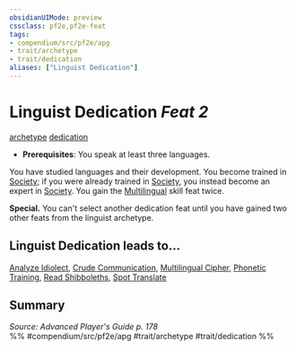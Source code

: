 ```yaml
---
obsidianUIMode: preview
cssclass: pf2e,pf2e-feat
tags:
- compendium/src/pf2e/apg
- trait/archetype
- trait/dedication
aliases: ["Linguist Dedication"]
---
```

# Linguist Dedication  *Feat 2*  
[archetype](../../Rules/traits/archetype.md)  [dedication](../../Rules/traits/dedication.md)  

- **Prerequisites**: You speak at least three languages.

You have studied languages and their development. You become trained in [Society](../skills.md#Society); if you were already trained in [Society](../skills.md#Society), you instead become an expert in [Society](../skills.md#Society). You gain the [Multilingual](multilingual.md) skill feat twice.

**Special.** You can't select another dedication feat until you have gained two other feats from the linguist archetype.

## Linguist Dedication leads to...

[Analyze Idiolect](analyze-idiolect-apg.md), [Crude Communication](crude-communication-apg.md), [Multilingual Cipher](multilingual-cipher-apg.md), [Phonetic Training](phonetic-training-apg.md), [Read Shibboleths](read-shibboleths-apg.md), [Spot Translate](spot-translate-apg.md)

## Summary

*Source: Advanced Player's Guide p. 178*  
%% #compendium/src/pf2e/apg #trait/archetype #trait/dedication %%